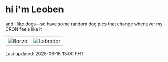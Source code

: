 # hi i'm Leoben

and i like dogs—so have some random dog pics that change whenever my CRON feels like it

|  |  |
|--------|----------|
| ![Borzoi](https://random-dog-vercel.vercel.app/api/random-borzoi?v=1750050028) | ![Labrador](https://random-dog-vercel.vercel.app/api/random-labrador?v=1750050028) |

Last updated: 2025-06-16 13:00 PHT
